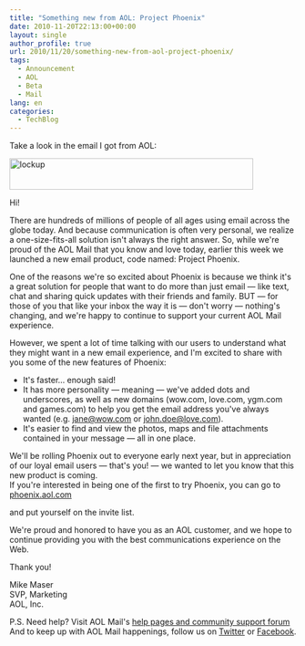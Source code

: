 ```yaml
---
title: "Something new from AOL: Project Phoenix"
date: 2010-11-20T22:13:00+00:00
layout: single
author_profile: true
url: 2010/11/20/something-new-from-aol-project-phoenix/
tags:
  - Announcement
  - AOL
  - Beta
  - Mail
lang: en
categories: 
  - TechBlog
---
```

Take a look in the email I got from AOL:

[<img title="lockup" border="0" alt="lockup" src="http://lh6.ggpht.com/_vaUVXcmC3OI/TOhBB_86ZSI/AAAAAAAADL0/gN_Je9qm8I4/lockup_thumb%5B1%5D.gif?imgmax=800" width="428" height="55" />](http://lh5.ggpht.com/_vaUVXcmC3OI/TOhBAGHkQkI/AAAAAAAADLw/vXNWl04upNA/s1600-h/lockup%5B3%5D.gif)

Hi!

There are hundreds of millions of people of all ages using email across the globe today. And because communication is often very personal, we realize a one-size-fits-all solution isn't always the right answer. So, while we're proud of the AOL Mail that you know and love today, earlier this week we launched a new email product, code named: Project Phoenix.

One of the reasons we're so excited about Phoenix is because we think it's a great solution for people that want to do more than just email — like text, chat and sharing quick updates with their friends and family. BUT — for those of you that like your inbox the way it is — don't worry — nothing's changing, and we're happy to continue to support your current AOL Mail experience.

However, we spent a lot of time talking with our users to understand what they might want in a new email experience, and I'm excited to share with you some of the new features of Phoenix: 

  * It's faster… enough said! 
  * It has more personality — meaning — we've added dots and underscores, as well as new domains (wow.com, love.com, ygm.com and games.com) to help you get the email address you've always wanted (e.g. jane@wow.com or john.doe@love.com). 
  * It's easier to find and view the photos, maps and file attachments contained in your message — all in one place.

We'll be rolling Phoenix out to everyone early next year, but in appreciation of our loyal email users — that's you! — we wanted to let you know that this new product is coming.  
If you're interested in being one of the first to try Phoenix, you can go to [phoenix.aol.com](http://invite.aol.com/invite/mail/request_invite?campaign=mail_beta&site=www.phoenix.aol.com&next=http://phoenix.aol.com/login) 

and put yourself on the invite list.

We're proud and honored to have you as an AOL customer, and we hope to continue providing you with the best communications experience on the Web.

Thank you!

Mike Maser  
SVP, Marketing  
AOL, Inc.

P.S. Need help? Visit AOL Mail's [help pages and community support forum](http://help.aol.com/help/product/aol_webmail/) And to keep up with AOL Mail happenings, follow us on [Twitter](http://twitter.com/aolmail) or [Facebook](http://www.facebook.com/aolmail).
